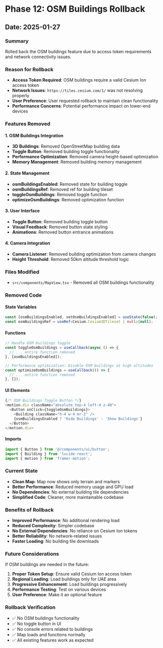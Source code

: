 # Phase 12: OSM Buildings Rollback

## Date: 2025-01-27

### Summary
Rolled back the OSM buildings feature due to access token requirements and network connectivity issues.

### Reason for Rollback
- **Access Token Required**: OSM buildings require a valid Cesium Ion access token
- **Network Issues**: `https://tiles.cesium.com/1/` was not resolving properly
- **User Preference**: User requested rollback to maintain clean functionality
- **Performance Concerns**: Potential performance impact on lower-end devices

### Features Removed

#### 1. OSM Buildings Integration
- **3D Buildings**: Removed OpenStreetMap building data
- **Toggle Button**: Removed building toggle functionality
- **Performance Optimization**: Removed camera height-based optimization
- **Memory Management**: Removed building memory management

#### 2. State Management
- **osmBuildingsEnabled**: Removed state for building toggle
- **osmBuildingsRef**: Removed ref for building tileset
- **toggleOsmBuildings**: Removed toggle function
- **optimizeOsmBuildings**: Removed optimization function

#### 3. User Interface
- **Toggle Button**: Removed building toggle button
- **Visual Feedback**: Removed button state styling
- **Animations**: Removed button entrance animations

#### 4. Camera Integration
- **Camera Listener**: Removed building optimization from camera changes
- **Height Threshold**: Removed 50km altitude threshold logic

### Files Modified
- `src/components/MapView.tsx` - Removed all OSM buildings functionality

### Removed Code

#### State Variables
```typescript
const [osmBuildingsEnabled, setOsmBuildingsEnabled] = useState(false);
const osmBuildingsRef = useRef<Cesium.Cesium3DTileset | null>(null);
```

#### Functions
```typescript
// Handle OSM buildings toggle
const toggleOsmBuildings = useCallback(async () => {
  // ... entire function removed
}, [osmBuildingsEnabled]);

// Performance optimization: Disable OSM buildings at high altitudes
const optimizeOsmBuildings = useCallback(() => {
  // ... entire function removed
}, []);
```

#### UI Elements
```typescript
{/* OSM Buildings Toggle Button */}
<motion.div className="absolute top-4 left-4 z-40">
  <Button onClick={toggleOsmBuildings}>
    <Building className="h-4 w-4 mr-2" />
    {osmBuildingsEnabled ? 'Hide Buildings' : 'Show Buildings'}
  </Button>
</motion.div>
```

#### Imports
```typescript
import { Button } from '@/components/ui/button';
import { Building } from 'lucide-react';
import { motion } from 'framer-motion';
```

### Current State
- **Clean Map**: Map now shows only terrain and markers
- **Better Performance**: Reduced memory usage and GPU load
- **No Dependencies**: No external building tile dependencies
- **Simplified Code**: Cleaner, more maintainable codebase

### Benefits of Rollback
- **Improved Performance**: No additional rendering load
- **Reduced Complexity**: Simpler codebase
- **No External Dependencies**: No reliance on Cesium Ion tokens
- **Better Reliability**: No network-related issues
- **Faster Loading**: No building tile downloads

### Future Considerations
If OSM buildings are needed in the future:
1. **Proper Token Setup**: Ensure valid Cesium Ion access token
2. **Regional Loading**: Load buildings only for UAE area
3. **Progressive Enhancement**: Load buildings progressively
4. **Performance Testing**: Test on various devices
5. **User Preference**: Make it an optional feature

### Rollback Verification
- ✅ No OSM buildings functionality
- ✅ No toggle button in UI
- ✅ No console errors related to buildings
- ✅ Map loads and functions normally
- ✅ All existing features work as expected 